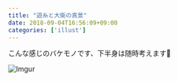 ```yaml
---
title: "遊糸と大衛の真景"
date: 2018-09-04T16:56:09+09:00
categories: ['illust']
---
```

こんな感じのバケモノです、下半身は随時考えます🤔

![Imgur](https://i.imgur.com/V3JnWZL.png)
